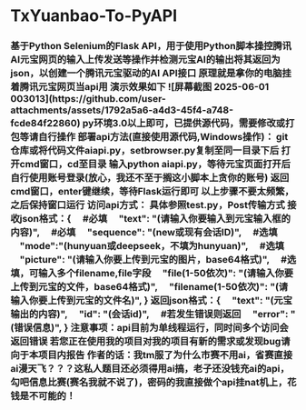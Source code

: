 # TxYuanbao-To-PyAPI
<h3>基于Python Selenium的Flask API，用于使用Python脚本操控腾讯AI元宝网页的输入上传发送等操作并检测元宝AI的输出将其返回为json，以创建一个腾讯元宝驱动的AI API接口  
原理就是拿你的电脑挂着腾讯元宝网页当api用  
演示效果如下
![屏幕截图 2025-06-01 003013](https://github.com/user-attachments/assets/1792a5a6-a4d3-45f4-a748-fcde84f22860)
py环境3.0以上即可，已提供源代码，需要修改或打包等请自行操作  
部署api方法(直接使用源代码,Windows操作)：  
git仓库或将代码文件aiapi.py，setbrowser.py复制至同一目录下后  
打开cmd窗口，cd至目录  
输入python aiapi.py，等待元宝页面打开后自行使用账号登录(放心，我还不至于搁这小脚本上贪你的账号)  
返回cmd窗口，enter键继续，等待Flask运行即可  
以上步骤不要太频繁，之后保持窗口运行  
访问api方式：  
具体参照test.py，Post传输方式  
接收json格式：{  
  &emsp;#必填  
  &emsp;"text": "(请输入你要输入到元宝输入框的内容)",  
  &emsp;#必填  
  &emsp;"sequence": "(new或现有会话ID)",  
  &emsp;#选填  
  &emsp;"mode":"(hunyuan或deepseek，不填为hunyuan)",  
  &emsp;#选填  
  &emsp;"picture": "(请输入你要上传到元宝的图片，base64格式)",  
  &emsp;#选填，可输入多个filename,file字段  
  &emsp;"file(1-50依次)": "(请输入你要上传到元宝的文件，base64格式)",  
  &emsp;"filename(1-50依次)": "(请输入你要上传到元宝的文件名)",  
}  
返回json格式：{  
  &emsp;"text": "(元宝输出的内容)",  
  &emsp;"id": "(会话id)",  
  &emsp;#若发生错误则返回  
  &emsp;"error": "(错误信息)",  
}  
注意事项：api目前为单线程运行，同时间多个访问会返回错误  
若您正在使用我的项目对我的项目有新的需求或发现bug请向于本项目内报告  
作者的话：我tm服了为什么市赛不用ai，省赛直接ai漫天飞？？？这私人题目还必须得用ai搞，老子还没钱充ai的api，勾吧信息比赛(赛名我就不说了)，密码的我直接做个api挂nat机上，花钱是不可能的！ </h3>
